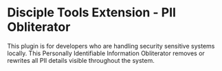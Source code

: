 # Disciple Tools Extension - PII Obliterator
This plugin is for developers who are handling security sensitive systems locally. This Personally Identifiable Information Obliterator
removes or rewrites all PII details visible throughout the system.



